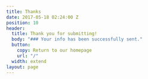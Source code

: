 ```yaml
---
title: Thanks
date: 2017-05-18 02:24:00 Z
position: 10
header:
  title: Thank you for submitting!
  body: "### Your info has been successfully sent."
  button:
    copy: Return to our homepage
    url: "/"
  width: extend
layout: page
---
```


